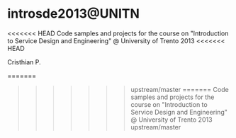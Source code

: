 introsde2013@UNITN
============

<<<<<<< HEAD
Code samples and projects for the course on "Introduction to Service Design and Engineering" @ University of Trento
2013
<<<<<<< HEAD

Cristhian P.

=======
>>>>>>> upstream/master
=======
Code samples and projects for the course on "Introduction to Service Design and Engineering" @ University of Trento 2013
>>>>>>> upstream/master
